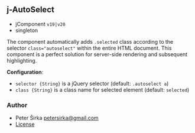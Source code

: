 ## j-AutoSelect

- jComponent `v19|v20`
- singleton

The component automatically adds `.selected` class according to the selector `class="autoselect"` within the entire HTML document. This component is a perfect solution for server-side rendering and subsequent highlighting.

__Configuration__:

- `selector {String}` is a jQuery selector (default: `.autoselect a`)
- `class {String}` is a class name for selected element (default: `selected`)

### Author

- Peter Širka <petersirka@gmail.com>
- [License](https://www.totaljs.com/license/)